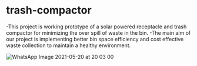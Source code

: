 # trash-compactor


-This project is working prototype of a solar powered receptacle and trash compactor for minimizing the over spill of waste in the bin. 
-The main aim of our project is implementing better bin space efficiency and cost effective waste collection to maintain a healthy environment.


![WhatsApp Image 2021-05-20 at 20 03 00](https://user-images.githubusercontent.com/51321472/132806208-0cfcb9cb-eb2c-48d1-868f-a69296a66d0b.jpeg)
